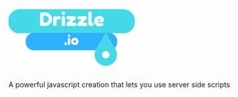 # ![Drizzle](https://raw.githubusercontent.com/ZippyMagic/Drizzle.io/master/images/Drizzle-medium.png)
A powerful javascript creation that lets you use server side scripts
